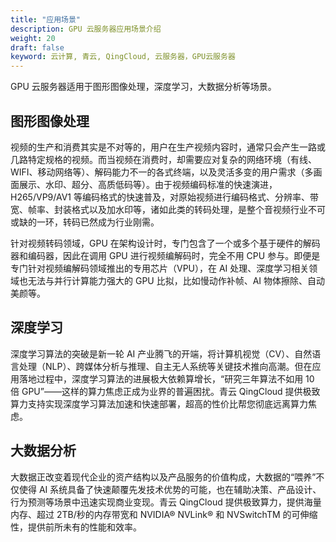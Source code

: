 ```yaml
---
title: "应用场景"
description: GPU 云服务器应用场景介绍
weight: 20
draft: false
keyword: 云计算, 青云, QingCloud, 云服务器，GPU云服务器
---
```


GPU 云服务器适用于图形图像处理，深度学习，大数据分析等场景。

## 图形图像处理

视频的生产和消费其实是不对等的，用户在生产视频内容时，通常只会产生一路或几路特定规格的视频。而当视频在消费时，却需要应对复杂的网络环境（有线、WIFI、移动网络等）、解码能力不一的各式终端，以及灵活多变的用户需求（多画面展示、水印、超分、高质低码等）。由于视频编码标准的快速演进，H265/VP9/AV1 等编码格式的快速普及，对原始视频进行编码格式、分辨率、带宽、帧率、封装格式以及加水印等，诸如此类的转码处理，是整个音视频行业不可或缺的一环，转码已然成为行业刚需。

针对视频转码领域，GPU 在架构设计时，专门包含了一个或多个基于硬件的解码器和编码器，因此在调用 GPU 进行视频编解码时，完全不用 CPU 参与。即便是专门针对视频编解码领域推出的专用芯片（VPU），在 AI 处理、深度学习相关领域也无法与并行计算能力强大的 GPU 比拟，比如慢动作补帧、AI 物体擦除、自动美颜等。

## 深度学习

深度学习算法的突破是新一轮 AI 产业腾飞的开端，将计算机视觉（CV）、自然语言处理（NLP）、跨媒体分析与推理、自主无人系统等关键技术推向高潮。但在应用落地过程中，深度学习算法的进展极大依赖算增长，“研究三年算法不如用 10 倍 GPU”——这样的算力焦虑正成为业界的普遍困扰。青云 QingCloud 提供极致算力支持实现深度学习算法加速和快速部署，超高的性价比帮您彻底远离算力焦虑。

## 大数据分析

大数据正改变着现代企业的资产结构以及产品服务的价值构成，大数据的“喂养”不仅使得 AI 系统具备了快速颠覆先发技术优势的可能，也在辅助决策、产品设计、行为预测等场景中迅速实现商业变现。青云 QingCloud 提供极致算力，提供海量内存、超过 2TB/秒的内存带宽和 NVIDIA® NVLink® 和 NVSwitchTM 的可伸缩性，提供前所未有的性能和效率。
